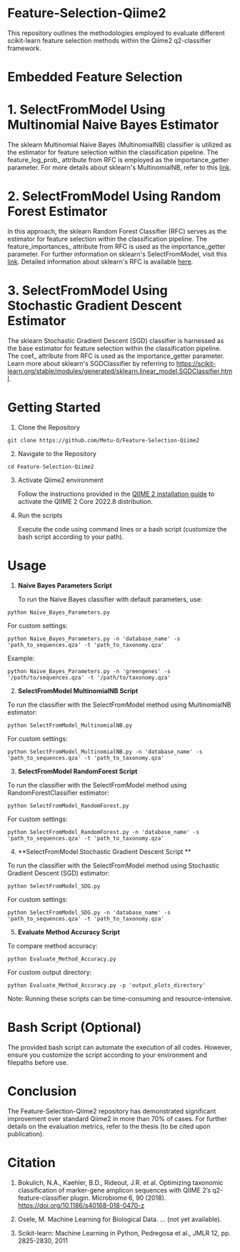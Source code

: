 # Feature-Selection-Qiime2

This repository outlines the methodologies employed to evaluate different scikit-learn feature selection methods within the Qiime2 q2-classifier framework.

# Embedded Feature Selection

# 1. SelectFromModel Using Multinomial Naive Bayes Estimator

The sklearn Multinomial Naive Bayes (MultinomialNB) classifier is utilized as the estimator for feature selection within the classification pipeline. The feature_log_prob_ attribute from RFC is employed as the importance_getter parameter. For more details about sklearn's MultinomialNB, refer to this [link](https://scikit-learn.org/stable/modules/generated/sklearn.naive_bayes.MultinomialNB.html).

# 2. SelectFromModel Using Random Forest Estimator

In this approach, the sklearn Random Forest Classifier (RFC) serves as the estimator for feature selection within the classification pipeline. The feature_importances_ attribute from RFC is used as the importance_getter parameter. For further information on sklearn's SelectFromModel, visit this [link](https://scikit-learn.org/stable/modules/generated/sklearn.feature_selection.SelectFromModel.html). Detailed information about sklearn's RFC is available [here](https://scikit-learn.org/stable/modules/generated/sklearn.ensemble.RandomForestClassifier.html). 

# 3. SelectFromModel Using Stochastic Gradient Descent Estimator

The sklearn Stochastic Gradient Descent (SGD) classifier is harnessed as the base estimator for feature selection within the classification pipeline. The coef_ attribute from RFC is used as the importance_getter parameter. Learn more about sklearn's SGDClassifier by referring to https://scikit-learn.org/stable/modules/generated/sklearn.linear_model.SGDClassifier.html.  

# Getting Started 

1. Clone the Repository

  ```
  git clone https://github.com/Metu-O/Feature-Selection-Qiime2
  ```
  
2. Navigate to the Repository

  ```
  cd Feature-Selection-Qiime2
  ```

3. Activate Qiime2 environment
   
   Follow the instructions provided in the [QIIME 2 installation guide](https://docs.qiime2.org/2022.8/install/) to activate the QIIME 2 Core 2022.8 distribution.

4. Run the scripts

   Execute the code using command lines or a bash script (customize the bash script according to your path). 

# Usage

1. **Naive Bayes Parameters Script**
  
   To run the Naive Bayes classifier with default parameters, use:
   
```
python Naive_Bayes_Parameters.py
```
  For custom settings:

```
python Naive_Bayes_Parameters.py -n 'database_name' -s 'path_to_sequences.qza' -t 'path_to_taxonomy.qza'
```
  Example: 
```
python Naive_Bayes_Parameters.py -n 'greengenes' -s '/path/to/sequences.qza' -t '/path/to/taxonomy.qza'
```

2. **SelectFromModel MultinomialNB Script**

  To run the classifier with the SelectFromModel method using MultinomialNB estimator:

```
python SelectFromModel_MultinomialNB.py
```
  For custom settings:
```
python SelectFromModel_MultinomialNB.py -n 'database_name' -s 'path_to_sequences.qza' -t 'path_to_taxonomy.qza'
```

3. **SelectFromModel RandomForest Script**

  To run the classifier with the SelectFromModel method using RandomForestClassifier estimator:
```
python SelectFromModel_RandomForest.py
```
  For custom settings:
```
python SelectFromModel_RandomForest.py -n 'database_name' -s 'path_to_sequences.qza' -t 'path_to_taxonomy.qza'
```

4. **SelectFromModel Stochastic Gradient Descent Script
**

  To run the classifier with the SelectFromModel method using Stochastic Gradient Descent (SGD) estimator:
```
python SelectFromModel_SDG.py
```
  For custom settings:
```
python SelectFromModel_SDG.py -n 'database_name' -s 'path_to_sequences.qza' -t 'path_to_taxonomy.qza'
```

5. **Evaluate Method Accuracy Script**

  To compare method accuracy:
```
python Evaluate_Method_Accuracy.py
```

For custom output directory:
```
python Evaluate_Method_Accuracy.py -p 'output_plots_directory'
```

Note: Running these scripts can be time-consuming and resource-intensive.

# Bash Script (Optional)

The provided bash script can automate the execution of all codes. However, ensure you customize the script according to your environment and filepaths before use.

# Conclusion

The Feature-Selection-Qiime2 repository has demonstrated significant improvement over standard Qiime2 in more than 70% of cases. For further details on the evaluation metrics, refer to the thesis (to be cited upon publication). 

# Citation

1. Bokulich, N.A., Kaehler, B.D., Rideout, J.R. et al. Optimizing taxonomic classification of marker-gene amplicon sequences with QIIME 2’s q2-feature-classifier plugin. Microbiome 6, 90 (2018). https://doi.org/10.1186/s40168-018-0470-z

2. Osele, M. Machine Learning for Biological Data. ... (not yet available). 

3. Scikit-learn: Machine Learning in Python, Pedregosa et al., JMLR 12, pp. 2825-2830, 2011
